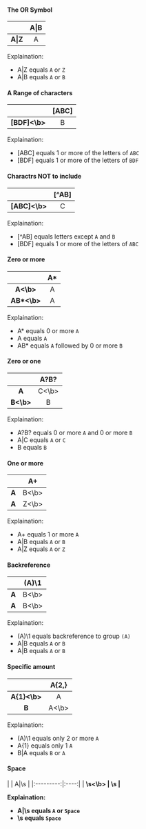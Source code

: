 #### The OR Symbol

|                 | A&#124;B |
|:---------------:|:--------:|
| <b>A&#124;Z</b> | A        |

Explaination: 
* A&#124;Z equals `A` or `Z`
* A&#124;B equals `A` or `B`

#### A Range of characters

|               | [ABC] |
|:-------------:|:-----:|
| <b>[BDF]<\b>  | B     |

Explaination: 
* \[ABC\] equals 1 or more of the letters of  `ABC`
* \[BDF\] equals 1 or more of the letters of  `BDF`


#### Charactrs NOT to include

|                | \[^AB\] |
|:--------------:|:-------:|
| <b>\[ABC\]<\b> | C       |

Explaination: 
* \[^AB\] equals letters except `A` and `B`
* \[BDF\] equals 1 or more of the letters of `ABC`

#### Zero or more

|             | A\*      |
|:-----------:|:--------:|
| <b>A<\b>    | A        |
| <b>AB\*<\b> | A        |

Explaination: 
* A\* equals 0 or more `A`
* A equals `A`
* AB\* equals `A` followed by 0 or more `B`

#### Zero or one

|            | A?B? |
|:----------:|:----:|
| <b>A|C<\b> | A    |
| <b>B<\b>   | B    |

Explaination: 
* A?B? equals 0 or more `A` and 0 or more `B`
* A|C equals `A` or `C`
* B equals `B`  
  
#### One or more

|            | A+ |
|:----------:|:--:|
| <b>A|B<\b> | A  |
| <b>A|Z<\b> | A  |

Explaination: 
* A+ equals 1 or more `A`
* A|B equals `A` or `B`
* A|Z equals `A` or `Z`   
  
#### Backreference

|            | (A)\1 |
|:----------:|:-----:|
| <b>A|B<\b> | A     |
| <b>A|B<\b> | A     |

Explaination: 
* (A)\1 equals backreference to group `(A)`
* A|B equals `A` or `B`
* A|B equals `A` or `B`

#### Specific amount

|             | A{2,} |
|:-----------:|:-----:|
| <b>A{1}<\b> | A     |
| <b>B|A<\b>  | A     |

Explaination: 
* (A)\1 equals only 2 or more `A`
* A{1} equals only 1 `A`
* B|A equals `B` or `A`

#### Space

|           | A|\s |
|:---------:|:----:|
| <b>\s<\b> | \s   |

Explaination: 
* A|\s equals `A` or `Space`
* \s equals `Space`